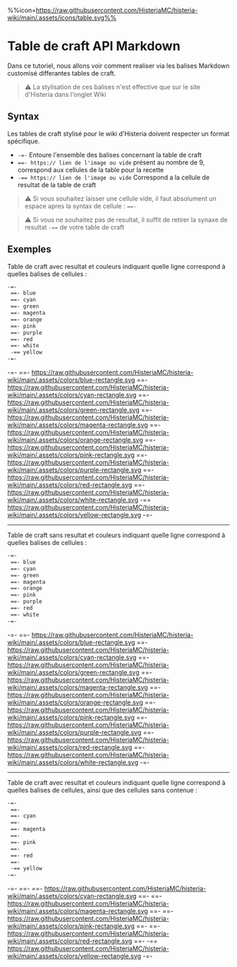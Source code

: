 %%icon=https://raw.githubusercontent.com/HisteriaMC/histeria-wiki/main/.assets/icons/table.svg%%
# Table de craft API Markdown
Dans ce tutoriel, nous allons voir comment realiser via les balises Markdown customisé differantes tables de craft.
> :warning: La stylisation de ces balises n'est effective que sur le site d'Histeria dans l'onglet Wiki

## Syntax

Les tables de craft stylisé pour le wiki d'Histeria doivent respecter un format spécifique.
- ``-=-`` Entoure l'ensemble des balises concernant la table de craft
- ``==- https:// lien de l'image ou vide`` présent au nombre de 9, correspond aux cellules de la table pour la recette
- ``-== https:// lien de l'image ou vide`` Correspond a la cellule de resultat de la table de craft

> :warning: Si vous souhaitez laisser une cellule vide, il faut absolument un espace apres la syntax de cellule : ``==-``

> :warning: Si vous ne souhaitez pas de resultat, il suffit de retirer la synaxe de resultat `-==` de votre table de craft

## Exemples

Table de craft avec resultat et couleurs indiquant quelle ligne correspond à quelles balises de cellules :
```markdown
-=-
 ==- blue
 ==- cyan
 ==- green
 ==- magenta
 ==- orange
 ==- pink
 ==- purple
 ==- red
 ==- white
 -== yellow
-=-
```
-=-
==- https://raw.githubusercontent.com/HisteriaMC/histeria-wiki/main/.assets/colors/blue-rectangle.svg
==- https://raw.githubusercontent.com/HisteriaMC/histeria-wiki/main/.assets/colors/cyan-rectangle.svg
==- https://raw.githubusercontent.com/HisteriaMC/histeria-wiki/main/.assets/colors/green-rectangle.svg
==- https://raw.githubusercontent.com/HisteriaMC/histeria-wiki/main/.assets/colors/magenta-rectangle.svg
==- https://raw.githubusercontent.com/HisteriaMC/histeria-wiki/main/.assets/colors/orange-rectangle.svg
==- https://raw.githubusercontent.com/HisteriaMC/histeria-wiki/main/.assets/colors/pink-rectangle.svg
==- https://raw.githubusercontent.com/HisteriaMC/histeria-wiki/main/.assets/colors/purple-rectangle.svg
==- https://raw.githubusercontent.com/HisteriaMC/histeria-wiki/main/.assets/colors/red-rectangle.svg
==- https://raw.githubusercontent.com/HisteriaMC/histeria-wiki/main/.assets/colors/white-rectangle.svg
-== https://raw.githubusercontent.com/HisteriaMC/histeria-wiki/main/.assets/colors/yellow-rectangle.svg
-=-

---
Table de craft sans resultat et couleurs indiquant quelle ligne correspond à quelles balises de cellules :
```markdown
-=-
 ==- blue
 ==- cyan
 ==- green
 ==- magenta
 ==- orange
 ==- pink
 ==- purple
 ==- red
 ==- white
-=-
```
-=-
==- https://raw.githubusercontent.com/HisteriaMC/histeria-wiki/main/.assets/colors/blue-rectangle.svg
==- https://raw.githubusercontent.com/HisteriaMC/histeria-wiki/main/.assets/colors/cyan-rectangle.svg
==- https://raw.githubusercontent.com/HisteriaMC/histeria-wiki/main/.assets/colors/green-rectangle.svg
==- https://raw.githubusercontent.com/HisteriaMC/histeria-wiki/main/.assets/colors/magenta-rectangle.svg
==- https://raw.githubusercontent.com/HisteriaMC/histeria-wiki/main/.assets/colors/orange-rectangle.svg
==- https://raw.githubusercontent.com/HisteriaMC/histeria-wiki/main/.assets/colors/pink-rectangle.svg
==- https://raw.githubusercontent.com/HisteriaMC/histeria-wiki/main/.assets/colors/purple-rectangle.svg
==- https://raw.githubusercontent.com/HisteriaMC/histeria-wiki/main/.assets/colors/red-rectangle.svg
==- https://raw.githubusercontent.com/HisteriaMC/histeria-wiki/main/.assets/colors/white-rectangle.svg
-=-

---
Table de craft avec resultat et couleurs indiquant quelle ligne correspond à quelles balises de cellules, ainsi que des cellules sans contenue :
```markdown
-=-
 ==- 
 ==- cyan
 ==- 
 ==- magenta
 ==- 
 ==- pink
 ==- 
 ==- red
 ==-
 -== yellow
-=-
```
-=-
==-
==- https://raw.githubusercontent.com/HisteriaMC/histeria-wiki/main/.assets/colors/cyan-rectangle.svg
==-
==- https://raw.githubusercontent.com/HisteriaMC/histeria-wiki/main/.assets/colors/magenta-rectangle.svg
==-
==- https://raw.githubusercontent.com/HisteriaMC/histeria-wiki/main/.assets/colors/pink-rectangle.svg
==-
==- https://raw.githubusercontent.com/HisteriaMC/histeria-wiki/main/.assets/colors/red-rectangle.svg
==-
-== https://raw.githubusercontent.com/HisteriaMC/histeria-wiki/main/.assets/colors/yellow-rectangle.svg
-=-
